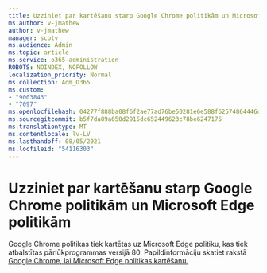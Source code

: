 ```yaml
---
title: Uzziniet par kartēšanu starp Google Chrome politikām un Microsoft Edge politikām
ms.author: v-jmathew
author: v-jmathew
manager: scotv
ms.audience: Admin
ms.topic: article
ms.service: o365-administration
ROBOTS: NOINDEX, NOFOLLOW
localization_priority: Normal
ms.collection: Adm_O365
ms.custom:
- "9003843"
- "7097"
ms.openlocfilehash: 04277f888ba08f6f2ae77ad76be50281e6e588f62574864446d0d62de6e0401b
ms.sourcegitcommit: b5f7da89a650d2915dc652449623c78be6247175
ms.translationtype: MT
ms.contentlocale: lv-LV
ms.lasthandoff: 08/05/2021
ms.locfileid: "54116303"
---
```

# <a name="learn-about-mapping-between-google-chrome-policies-and-microsoft-edge-policies"></a>Uzziniet par kartēšanu starp Google Chrome politikām un Microsoft Edge politikām

Google Chrome politikas tiek kartētas uz Microsoft Edge politiku, kas tiek atbalstītas pārlūkprogrammas versijā 80. Papildinformāciju skatiet rakstā [Google Chrome, lai Microsoft Edge politikas kartēšanu.](https://go.microsoft.com/fwlink/?linkid=2141933)
